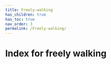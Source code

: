 ```yaml
---
title: Freely-walking
has_children: true
has_toc: true
nav_order: 3
permalink: /Freely-walking/
---
```


# Index for freely walking 
